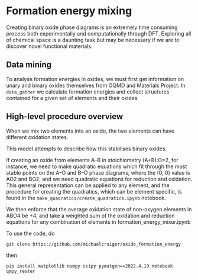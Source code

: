 # Formation energy mixing
Creating binary oxide phase diagrams is an extremely time consuming process both experimentally and computationally through DFT. Exploring all of chemical space is a daunting task but may be necessary if we are to discover novel functional materials.

## Data mining

To analyse formation energies in oxides, we must first get information on unary and binary oxides themselves from OQMD and Materials Project. In `data_gather` we calculate formation energies and collect structures contained for a given set of elements and their oxides.  

## High-level procedure overview

When we mix two elements into an oxide, the two elements can have different oxidation states. 

This model attempts to describe how this stabilises binary oxides.

If creating an oxide from elements A–B in stoichiometry (A+B):O=2, for instance, we need to make quadratic equations which fit through the most stable points on the A–O and B–O phase diagrams, where the (0, 0) value is AO2 and BO2, and we need quadratic equations for reduction and oxidation. This general representation can be applied to any element, and the procedure for creating the quadratics, which can be element specific, is found in the `make_quadratics/create_quadratics.ipynb` notebook.

We then enforce that the average oxidation state of non-oxygen elements in ABO4 be +4, and take a weighted sum of the oxidation and reduction equations for any combination of elements in formation_energy_mixer.ipynb

To use the code, do 

```
git clone https://github.com/michaelcraiger/oxide_formation_energy
``` 

then

```
pip install matplotlib numpy scipy pymatgen==2022.4.19 notebook qmpy_rester
```
